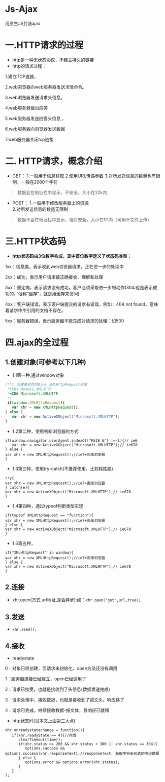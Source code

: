 # Js-Ajax
用原生JS封装ajax
# 一.HTTP请求的过程
* http是一种无状态协议，不建立持久的链接 
* http的请求过程：

1.建立TCP连接，

2.web浏览器向web服务器发送求情命令。

3.web浏览器发送请求头信息。

4.web服务器做出应答

5.web服务器发送应答头信息 ，

6.web服务器向浏览器发送数据

7.web服务器关闭tcp链接

# 二. HTTP请求，概念介绍  
* GET：
1.一般用于信息获取
2.使用URL传递参数
3.对所发送信息的数量也有限制，一般在2000个字符  
> 数据会在地址栏中显示，不安全，大小在32k内

* POST：
1.一般用于修改服务器上的资源  
2.对所发送信息的数量无限制
> 数据不会在地址栏中显示，相对安全，大小在1G内（可用于文件上传）

# 三.HTTP状态码
* **http状态码由3位数字构成，其中首位数字定义了状态码类型：**

1xx：信息类，表示收到web浏览器请求，正在进一步的处理中

2xx：成功，表示用户请求被正确接收，理解和处理

3xx：重定向，表示请求没有成功，客户必须采取进一步的动作(304:也是表示成功的，俗称“缓存”，就是用缓存来访问)

4xx：客户端错误，表示客户端提交的请求有错误，例如：404 not found，意味着请求中所引用的文档不存在。

5xx：服务器错误，表示服务器不能完成对请求的处理：如500  

# 四.ajax的全过程
## 1.创建对象(可参考以下几种)
* 1.1第一种,通过window对象
```javascript
/**1.创建兼容性的Ajax XMLHttpRequest对象
 *IE6+ Msxm12.XMLHTTP
 *<IE6 Microsoft.XMLHTTP
 */
 if(window.XMLHttpRequest){
   var xhr = new XMLHttpRequest();
} else {
   var xhr = new ActiveXObject("Microsoft.XMLHTTP");
}
```
* 1.2第二种，使用判断浏览器的方式
```
if(window.navigator.userAgent.indexOf("MSIE 6") !=-1){// ie6
   var xhr = new ActiveXObject("Microsoft.XMLHTTP");// ie678 
} else {
var xhr = new XMLHttpRequest();//ie7+高级浏览器
}
```
* 1.3第三种，使用try-catch(不推荐使用，比较耗性能)
```
try{
var xhr = new XMLHttpRequest();//ie7+高级浏览器 
} catch(e){
var xhr = new ActiveXObject("Microsoft.XMLHTTP");// ie678  
}
```
* 1.4第四种，通过typeof判断类型实现
```
if(typeof XMLHttpRequest == "function"){
var xhr = new XMLHttpRequest();//ie7+高级浏览器 
} else {
var xhr = new ActiveXObject("Microsoft.XMLHTTP");// ie678  
}
```
* 1.5第五种，
```
if("XMLHttpRequest" in window){
var xhr = new XMLHttpRequest();//ie7+高级浏览器 
} else {
var xhr = new ActiveXObject("Microsoft.XMLHTTP");// ie678  
}
```
## 2.连接
* xhr.open(方式,url地址,是否异步);如：``xhr.open("get",url,true);``

## 3.发送
* ``xhr.send();``

## 4.接收
* readystate 

0：对象已经创建，但请求未初始化，open方法还没有调用

1：服务器连接已经建立，open已经调用了

2：请求已接受，也就是接收到了头信息(数据发送完成)

3：请求处理中，接收数据，也就是接收到了报文头，响应体了

4：请求已完成，继续接收数据-报文体，且响应已就绪

* http状态码(见本文上面第三大点)
```
xhr.onreadystatechange = function(){
   if(xhr.readyState == 4){//完成
      clearTimeout(timer);
      if(xhr.status >= 200 && xhr.status < 300 || xhr.status == 304){
         options.success && options.success(xhr.responseText);//responseText: 获取字符串形式的响应数据
      } else {
         options.error && options.error(xhr.status);
      }
   }
};
```
